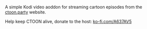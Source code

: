 A simple Kodi video aoddon for streaming cartoon episodes from the [ctoon.party](https://ctoon.party) website.

Help keep CTOON alive, donate to the host: [ko-fi.com/A637AV5](https://ko-fi.com/A637AV5)
